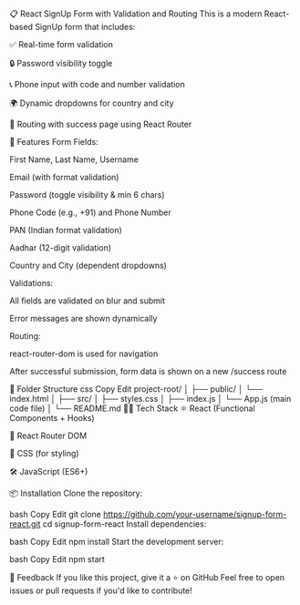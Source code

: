 📋 React SignUp Form with Validation and Routing
This is a modern React-based SignUp form that includes:

✅ Real-time form validation

🔒 Password visibility toggle

📞 Phone input with code and number validation

🌍 Dynamic dropdowns for country and city

🔁 Routing with success page using React Router

🚀 Features
Form Fields:

First Name, Last Name, Username

Email (with format validation)

Password (toggle visibility & min 6 chars)

Phone Code (e.g., +91) and Phone Number

PAN (Indian format validation)

Aadhar (12-digit validation)

Country and City (dependent dropdowns)

Validations:

All fields are validated on blur and submit

Error messages are shown dynamically

Routing:

react-router-dom is used for navigation

After successful submission, form data is shown on a new /success route

📁 Folder Structure
css
Copy
Edit
project-root/
│
├── public/
│   └── index.html
│
├── src/
│   ├── styles.css
│   ├── index.js
│   └── App.js (main code file)
│
└── README.md
🧑‍💻 Tech Stack
⚛️ React (Functional Components + Hooks)

🔄 React Router DOM

🎨 CSS (for styling)

🛠️ JavaScript (ES6+)

📦 Installation
Clone the repository:

bash
Copy
Edit
git clone https://github.com/your-username/signup-form-react.git
cd signup-form-react
Install dependencies:

bash
Copy
Edit
npm install
Start the development server:

bash
Copy
Edit
npm start

💬 Feedback
If you like this project, give it a ⭐ on GitHub
Feel free to open issues or pull requests if you'd like to contribute!
